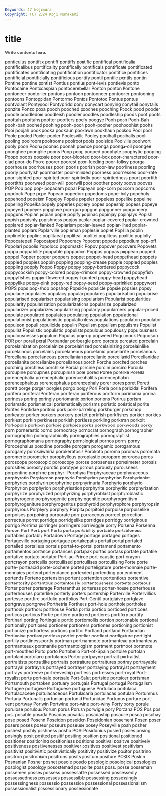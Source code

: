 ```yaml
---
Keywords: 47 kojimura
Copyright: (C) 2024 Koji Murakami
---
```


# title

Write contents here.



 ponticulus pontifex pontiff pontiffs pontific pontifical pontificalia pontificalibus
pontificality pontifically pontificals pontificate pontificated pontificates pontificating pontification pontificator pontifice
pontifices pontificial pontificially pontificious pontify pontil pontile pontils pontin Pontine
pontine pontist Pontius pontius pont-levis pontlevis ponto Pontocaine Pontocaspian pontocerebellar
Ponton ponton Pontone pontoneer pontonier pontons pontoon pontooneer pontooner pontooning
pontoons Pontoppidan Pontormo Pontos Pontotoc Pontus pontus pontvolant Pontypool Pontypridd
pony ponycart ponying ponytail ponytails ponzite Ponzo pooa pooch pooched
pooches pooching Poock pood pooder poodle poodledom poodleish poodler poodles
poodleship poods poof poofs pooftah pooftahs poofter poofters poofy poogye
Pooh pooh Pooh-Bah pooh-bah poohed poohing pooh-pooh pooh-pooher poohpoohist poohs
Pooi poojah pook pooka pookaun pookawn pookhaun pookoo Pool pool
Poole pooled Pooler pooler Poolesville Pooley poolhall poolhalls pooli pooling
poolroom poolrooms poolroot pools poolside Poolville poolwort pooly poon Poona
poonac poonah poonce poonga poonga-oil poongee poonghee poonghie poons Poop
poop pooped poophyte poophytic pooping Poopo poops poopsie poor poor-blooded
poor-box poor-charactered poor-clad poor-do Poore poorer poorest poor-feeding poor-folksy poorga
poorhouse poorhouses poori pooris poorish poor-law poorliness poorling poorly poorlyish
poormaster poor-minded poorness poornesses poor-rate poor-sighted poor-spirited poor-spiritedly poor-spiritedness poort
poortith poortiths poorweed poor-will poorwill poot poother pooty poove pooves
POP Pop pop pop- popadam popal Popayan pop-corn popcorn popcorns
popdock Pope pope Popean popedom popedoms pope-holy popeholy popehood popeism
Popejoy Popele popeler popeless popelike popeline popeling Popelka popely poperies
popery popes popeship popess popeye popeyed popeyes popglove pop-gun popgun
popgunner popgunnery popguns Popian popian popie popify popinac popinjay popinjays
Popish popish popishly popishness popjoy poplar poplar-covered poplar-crowned poplared poplar-flanked
Poplarism poplar-leaved poplar-lined poplar-planted poplars Poplarville popleman poplesie poplet Poplilia
poplin poplinette poplins poplitaeal popliteal poplitei popliteus poplitic poplolly Popocatepetl
Popocatpetl Popocracy Popocrat popode popodium pop-off Popolari popolis Popoloco popomastic
Popov popover popovers Popovets poppa poppability poppable poppadom Poppas poppas
poppean popped poppel Popper popper poppers poppet poppet-head poppethead poppets
poppied poppies poppin popping popping-crease popple poppled popples poppling popply
Poppo Poppy poppy poppy-bordered poppycock poppycockish poppy-colored poppy-crimson poppy-crowned poppyfish
poppyfishes poppy-flowered poppy-haunted poppy-head poppyhead poppylike poppy-pink poppy-red poppy-seed poppy-sprinkled
poppywort POPS pops pop-shop popshop Popsicle popsicle popsie popsies popsy
populace populaces populacy popular populares popularisation popularise popularised populariser popularising
popularism Popularist popularities popularity popularization popularizations popularize popularized popularizer popularizes
popularizing popularly popularness popular-priced populate populated populates populating population populational
populationist populationistic populationless populations populaton populator populeon populi populicide populin
Populism populism populisms Populist populist Populistic populistic populists populous populously
populousness populousnesses populum Populus pop-up popweed Poquonock Poquoson POR por
porail poral Porbandar porbeagle porc porcate porcated porcelain porcelainization porcelainize
porcelainized porcelainizing porcelainlike porcelainous porcelains porcelaneous porcelanic porcelanite porcelanous Porcellana
porcellaneous porcellanian porcellanic porcellanid Porcellanidae porcellanite porcellanize porcellanous porch Porche
porched porches porching porchless porchlike Porcia porcine porcini porcino Porcula
porcupine porcupines porcupinish pore pored Poree porelike Porella porencephalia porencephalic
porencephalitis porencephalon porencephalous porencephalus porencephaly porer pores poret Porett porett
porge porger porgies porgo porgy Pori Poria poria poricidal Porifera
porifera poriferal Poriferan poriferan poriferous poriform porimania porina poriness poring
poringly poriomanic porion porions Porirua porism porismatic porismatical porismatically porisms
poristic poristical porite Porites Poritidae poritoid pork pork-barreling porkburger porkchop
porkeater porker porkers porkery porket porkfish porkfishes porkier porkies porkiest
porkin porkiness porkish porkless porkling porkman porkolt Porkopolis porkpen porkpie
porkpies porks porkwood porkwoods porky porn pornerastic porno pornocracy pornocrat
pornograph pornographer pornographic pornographically pornographies pornographist pornographomania pornography pornological pornos
porns porny Porocephalus porodine porodite porogam porogamic porogamous porogamy porokaiwhiria
porokeratosis Porokoto poroma poromas poromata poromeric porometer porophyllous poroplastic poroporo
pororoca poros poroscope poroscopic poroscopy porose poroseness porosimeter porosis porosities
porosity porotic porotype porous porously porousness porpentine porphine porphyr- Porphyra
Porphyraceae porphyraceous porphyratin Porphyrean porphyria Porphyrian porphyrian Porphyrianist porphyries porphyrin
porphyrine porphyrinuria Porphyrio porphyrio Porphyrion porphyrion porphyrisation porphyrite porphyritic porphyrization
porphyrize porphyrized porphyrizing porphyroblast porphyroblastic porphyrogene porphyrogenite porphyrogenitic porphyrogenitism porphyrogeniture
porphyrogenitus porphyroid porphyrophore porphyropsin porphyrous Porphyry porphyry Porpita porpitoid porpoise
porpoiselike porpoises porpoising porporate porr porraceous porrect porrection porrectus porret
porridge porridgelike porridges porridgy porriginous porrigo Porrima porringer porringers porriwiggle
porry Porsena Porsenna Porson Port Port. port Porta porta portability
portable portableness portables portably Portadown Portage portage portaged portages Portageville
portaging portague portahepatis portail portal portaled portalled portalless portals portal-to-portal
portamenti portamento portamentos portance portances portapak portas portass portate portatile
portative portato portator Port-au-Prince port-caustic port-crayon portcrayon portcullis portcullised portcullises
portcullising Porte porte porte- porteacid porte-cochere ported porteligature porte-monnaie porte-monnaies
portend portendance portended portending portendment portends Porteno portension portent portention
portentious portentive portentosity portentous portentously portentousness portents porteous Porter porter
porterage Porteranthus porteress porter-house porterhouse porterhouses porterlike porterly porters portership
Porterville Portervillios portesse portfire portfolio portfolios Port-Gentil portglaive portglave portgrave
portgreve Porthetria Portheus port-hole porthole portholes porthook porthors porthouse Portia
portia portico porticoed porticoes porticos porticus Portie portiere portiered portieres
portifory portify Portinari porting Portingale portio portiomollis portion portionable portional
portionally portioned portioner portioners portiones portioning portionist portionize portionless portions
portitor Portland portland Portlandian Portlaoise portlast portless portlet portlier portliest
portligature portlight portlily portliness portly portman portmanmote portmanteau portmanteaus portmanteaux
portmantle portmantologism portment portmoot portmote port-mouthed Porto porto Portobello Port-of-Spain
portoise portolan portolani portolano portolanos Portor portpayne portrait portraitist portraitists
portraitlike portraits portraiture portraitures portray portrayable portrayal portrayals portrayed portrayer
portraying portrayist portrayment portrays portreeve portreeveship portress portresses port-royal Port-royalist
ports port-sale portsale Port-Salut portside portsider portsman Portsmouth portsoken portuary
portugais Portugal portugal Portugalism Portugee portugese Portuguese portuguese Portulaca portulaca
Portulacaceae portulacaceous Portulacaria portulacas portulan Portumnus Portuna Portunalia portunian portunid
Portunidae Portunus porture port-vent portway Portwin Portwine port-wine port-winy Porty
porty porule porulose porulous Porum porus Porush porwigle pory Porzana
POS Pos pos pos. posable posada Posadas posadas posadaship posaune
posca poschay pose posed Posehn Poseidon poseidon Poseidonian posement Posen
poser posers poses poseur poseurs poseuse posey Poseyville posh posher
poshest poshly poshness posho POSI Posidonius posied posies posing posingly
posit posited positif positing position positional positioned positioner positioning positionless
positions positival positive positively positiveness positivenesses positiver positives positivest positivism
positivist positivistic positivistically positivity positivize positor positrino positron positronium positrons
posits positum positure POSIX Poskin Posnanian Posner posnet posole posolo
posologic posological posologies posologist posology posostemad pospolite poss poss. posse
posseman possemen posses possess possessable possessed possessedly possessedness possesses possessible
possessing possessingly possessingness possessio possession possessional possessionalism possessionalist possessionary possessionate
